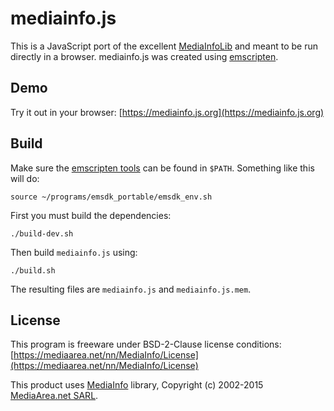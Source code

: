 # mediainfo.js

This is a JavaScript port of the excellent [MediaInfoLib](https://mediaarea.net/en/MediaInfo) and meant to be run directly in a browser. mediainfo.js was created using [emscripten](http://emscripten.org/).

## Demo

Try it out in your browser:  [https://mediainfo.js.org](https://mediainfo.js.org)

## Build

Make sure the
[emscripten tools](https://kripken.github.io/emscripten-site/docs/getting_started/downloads.html)
can be found in `$PATH`. Something like this will do:

    source ~/programs/emsdk_portable/emsdk_env.sh

First you must build the dependencies:

    ./build-dev.sh

Then build `mediainfo.js` using:

    ./build.sh

The resulting files are `mediainfo.js` and `mediainfo.js.mem`.

## License

This program is freeware under BSD-2-Clause license conditions:
[https://mediaarea.net/nn/MediaInfo/License](https://mediaarea.net/nn/MediaInfo/License)

This product uses [MediaInfo](http://mediaarea.net/MediaInfo) library, Copyright (c) 2002-2015
[MediaArea.net SARL](mailto:Info@MediaArea.net).

